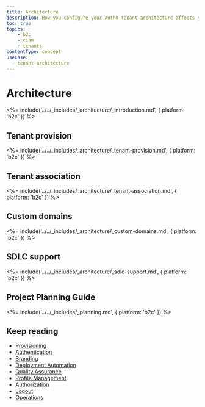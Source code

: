 ```yaml
---
title: Architecture
description: How you configure your Auth0 tenant architecture affects your B2C IAM implementation.
toc: true
topics:
    - b2c
    - ciam
    - tenants
contentType: concept
useCase:
  - tenant-architecture
---
```


# Architecture

<%= include('../../_includes/_architecture/_introduction.md', { platform: 'b2c' }) %>

## Tenant provision

<%= include('../../_includes/_architecture/_tenant-provision.md', { platform: 'b2c' }) %>

## Tenant association

<%= include('../../_includes/_architecture/_tenant-association.md', { platform: 'b2c' }) %>

## Custom domains

<%= include('../../_includes/_architecture/_custom-domains.md', { platform: 'b2c' }) %>

## SDLC support

<%= include('../../_includes/_architecture/_sdlc-support.md', { platform: 'b2c' }) %>

## Project Planning Guide

<%= include('../../_includes/_planning.md', { platform: 'b2c' }) %>

## Keep reading

* [Provisioning](/architecture-scenarios/implementation/b2c/b2c-provisioning)
* [Authentication](/architecture-scenarios/implementation/b2c/b2c-authentication)
* [Branding](/architecture-scenarios/implementation/b2c/b2c-branding)
* [Deployment Automation](/architecture-scenarios/implementation/b2c/b2c-deployment)
* [Quality Assurance](/architecture-scenarios/implementation/b2c/b2c-qa)
* [Profile Management](/architecture-scenarios/implementation/b2c/b2c-profile-mgmt)
* [Authorization](/architecture-scenarios/implementation/b2c/b2c-authorization)
* [Logout](/architecture-scenarios/implementation/b2c/b2c-logout)
* [Operations](/architecture-scenarios/implementation/b2c/b2c-operations)
